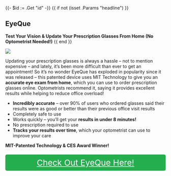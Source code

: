 {{- $id := .Get "id" -}}
{{ if not (isset .Params "headline") }}
## EyeQue

**Test Your Vision & Update Your Prescription Glasses From Home (No Optometrist Needed!)**
{{ end }}

[![](/list/eye-que-title.jpg)](https://t.gadgetadvisers.com/click/{{$id}})

Updating your prescription glasses is always a hassle – not to mention expensive – and lately, it’s been more difficult than ever to get an appointment! So it’s no wonder EyeQue has exploded in popularity since it was released – this patented device uses MIT Technology to give you an **accurate eye exam from home**, which you can use to order prescription glasses online. Optometrists recommend it, saying it provides excellent results while helping to reduce office overload!

- **Incredibly accurate** – over 90% of users who ordered glasses said their results were as good or better than their previous office visit results
- Completely safe to use
- Works quickly – you’ll get your **results in under 8 minutes!**
- No prescription required to use
- **Tracks your results over time**, which your optometrist can use to improve your care

**MIT-Patented Technology & CES Award Winner!**

<a href="(https://t.gadgetadvisers.com/click/{{$id}})" style="color: white;">
   <div style="text-align:center;background-color:#25ae4e;margin-bottom:20px;margin-top:20px;width: 100%;-webkit-border-radius: 5px;">
      <div style="color: white; padding: 10px;font-size: 26px;">
      Check Out EyeQue Here!
      </div>
   </div>
</a>